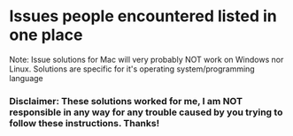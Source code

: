 # Issues people encountered listed in one place

Note: Issue solutions for Mac will very probably NOT work on Windows nor Linux. Solutions are specific for it's operating system/programming language

### Disclaimer: These solutions worked for me, I am NOT responsible in any way for any trouble caused by you trying to follow these instructions. Thanks!
